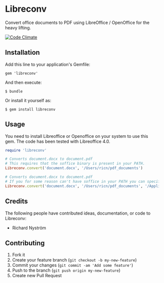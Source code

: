 # Libreconv

Convert office documents to PDF using LibreOffice / OpenOffice for the heavy lifting.

[![Code Climate](https://codeclimate.com/github/ricn/libreconv.png)](https://codeclimate.com/github/ricn/libreconv)

## Installation

Add this line to your application's Gemfile:

    gem 'libreconv'

And then execute:

    $ bundle

Or install it yourself as:

    $ gem install libreconv

## Usage

You need to install Libreoffice or Openoffice on your system to use this gem. The code has been tested with Libreoffice 4.0.

```ruby
require 'libreconv'

# Converts document.docx to document.pdf
# This requires that the soffice binary is present in your PATH.
Libreconv.convert('document.docx', '/Users/ricn/pdf_documents')

# Converts document.docx to document.pdf
# If you for some reason can't have soffice in your PATH you can specifiy the file path to the soffice binary
Libreconv.convert('document.docx', '/Users/ricn/pdf_documents', '/Applications/LibreOffice.app/Contents/MacOS/soffice')

```

## Credits

The following people have contributed ideas, documentation, or code to Libreconv:

* Richard Nyström

## Contributing

1. Fork it
2. Create your feature branch (`git checkout -b my-new-feature`)
3. Commit your changes (`git commit -am 'Add some feature'`)
4. Push to the branch (`git push origin my-new-feature`)
5. Create new Pull Request
